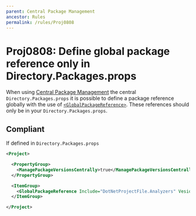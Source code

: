 ```yaml
---
parent: Central Package Management
ancestor: Rules
permalink: /rules/Proj0808
---
```


# Proj0808: Define global package reference only in Directory.Packages.props
When using [Central Package Management](Proj0800.md) the central `Directory.Packages.props`
it is possible to define a package reference globally with the use of
[`<GlobalPackageReference>`](https://learn.microsoft.com/nuget/consume-packages/central-package-management#global-package-references).
These references should only be in your `Directory.Packages.props`.

## Compliant
If defined in `Directory.Packages.props`
``` xml
<Project>

  <PropertyGroup>
    <ManagePackageVersionsCentrally>true</ManagePackageVersionsCentrally>
  </PropertyGroup>

  <ItemGroup>
    <GlobalPackageReference Include="DotNetProjectFile.Analyzers" Vesion="1.5.8" />
  </ItemGroup>

</Project>
```
